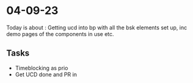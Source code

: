 # 04-09-23

Today is about :
Getting ucd into bp with all the bsk elements set up, inc demo pages of the components in use etc.

## Tasks
- Timeblocking as prio
- Get UCD done and PR in




